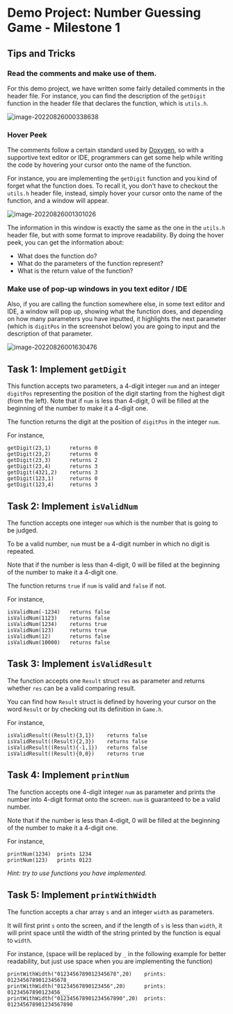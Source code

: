 # Demo Project: Number Guessing Game - Milestone 1

## Tips and Tricks

### Read the comments and make use of them.

For this demo project, we have written some fairly detailed comments in the header file. For instance, you can find the description of the `getDigit` function in the header file that declares the function, which is `utils.h`.

![image-20220826000338638](numberGuessingGameMilestone1.assets/image-20220826000338638.png)

### Hover Peek

The comments follow a certain standard used by [Doxygen](https://en.wikipedia.org/wiki/Doxygen), so with a supportive text editor or IDE, programmers can get some help while writing the code by hovering your cursor onto the name of the function. 

For instance, you are implementing the `getDigit` function and you kind of forget what the function does. To recall it, you don't have to checkout the `utils.h` header file, instead, simply hover your cursor onto the name of the function, and a window will appear. 

![image-20220826001301026](numberGuessingGameMilestone1.assets/image-20220826001301026.png)

The information in this window is exactly the same as the one in the `utils.h` header file, but with some format to improve readability. By doing the hover peek, you can get the information about:

- What does the function do?
- What do the parameters of the function represent?
- What is the return value of the function?

### Make use of pop-up windows in you text editor / IDE

Also, if you are calling the function somewhere else, in some text editor and IDE, a window will pop up, showing what the function does, and depending on how many parameters you have inputted, it highlights the next parameter (which is `digitPos` in the screenshot below) you are going to input and the description of that parameter. 

![image-20220826001630476](numberGuessingGameMilestone1.assets/image-20220826001630476-16614442232912.png)

## Task 1: Implement `getDigit`

This function accepts two parameters, a 4-digit integer `num` and an integer `digitPos` representing the position of the digit starting from the highest digit (from the left). Note that if `num` is less than 4-digit, 0 will be filled at the beginning of the number to make it a 4-digit one. 

The function returns the digit at the position of `digitPos` in the integer `num`.

For instance, 

```plain
getDigit(23,1)		returns 0
getDigit(23,2)		returns 0
getDigit(23,3)		returns 2
getDigit(23,4)		returns 3
getDigit(4321,2)	returns 3
getDigit(123,1)		returns 0
getDigit(123,4)		returns 3
```

## Task 2: Implement `isValidNum`

The function accepts one integer `num` which is the number that is going to be judged. 

To be a valid number, `num` must be a 4-digit number in which no digit is repeated. 

Note that if the number is less than 4-digit, 0 will be filled at the beginning of the number to make it a 4-digit one. 

The function returns `true` if `num` is valid and `false` if not.

For instance, 

```plain
isValidNum(-1234)	returns false
isValidNum(1123)	returns false
isValidNum(1234)	returns true
isValidNum(123)		returns true
isValidNum(12)		returns false
isValidNum(10000)	returns false
```

## Task 3: Implement `isValidResult`

The function accepts one `Result` struct `res` as parameter and returns whether `res` can be a valid comparing result. 

You can find how `Result` struct is defined by hovering your cursor on the word `Result` or by checking out its definition in `Game.h`.

For instance,

```plain
isValidResult((Result){3,1})	returns false
isValidResult((Result){2,3})	returns false
isValidResult((Result){-1,1})	returns false
isValidResult((Result){0,0})	returns true
```

## Task 4: Implement `printNum`

The function accepts one 4-digit integer `num` as parameter and prints the number into 4-digit format onto the screen. `num` is guaranteed to be a valid number. 

Note that if the number is less than 4-digit, 0 will be filled at the beginning of the number to make it a 4-digit one. 

For instance, 

```plain
printNum(1234)	prints 1234
printNum(123)	prints 0123
```

*Hint: try to use functions you have implemented.*

## Task 5: Implement `printWithWidth`

The function accepts a char array `s` and an integer `width` as parameters. 

It will first print `s` onto the screen, and if the length of `s` is less than `width`, it will print space until the width of the string printed by the function is equal to `width`.

For instance, (space will be replaced by `_` in the following example for better readability, but just use space when you are implementing the function)

```plain
printWithWidth("0123456789012345678",20)	prints:
0123456789012345678_
printWithWidth("01234567890123456",20)		prints:
01234567890123456___
printWithWidth("012345678901234567890",20)	prints:
012345678901234567890
```

